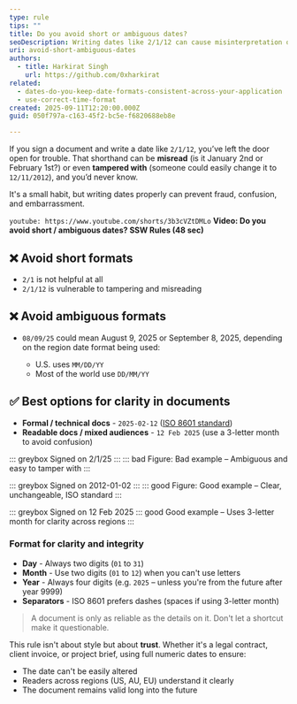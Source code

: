 ```yaml
---
type: rule
tips: ""
title: Do you avoid short or ambiguous dates?
seoDescription: Writing dates like 2/1/12 can cause misinterpretation or even fraud. Avoid short or ambiguous formats. Instead, use clear standards like ISO 8601 (2025-02-12) or 3-letter month formats (12 Feb 2025) to protect integrity and ensure global readability.
uri: avoid-short-ambiguous-dates
authors:
  - title: Harkirat Singh
    url: https://github.com/0xharkirat
related:
  - dates-do-you-keep-date-formats-consistent-across-your-application
  - use-correct-time-format
created: 2025-09-11T12:20:00.000Z
guid: 050f797a-c163-45f2-bc5e-f6820688eb8e

---
```


If you sign a document and write a date like `2/1/12`, you’ve left the door open for trouble. That shorthand can be **misread** (is it January 2nd or February 1st?) or even **tampered with** (someone could easily change it to `12/11/2012`), and you’d never know.

It's a small habit, but writing dates properly can prevent fraud, confusion, and embarrassment.

<!--endintro-->

`youtube: https://www.youtube.com/shorts/3b3cVZtDMLo`
**Video: Do you avoid short / ambiguous dates? SSW Rules (48 sec)**

## ❌ Avoid short formats

- `2/1` is not helpful at all
- `2/1/12` is vulnerable to tampering and misreading

## ❌ Avoid ambiguous formats

- `08/09/25` could mean August 9, 2025 or September 8, 2025, depending on the region date format being used:

  - U.S. uses `MM/DD/YY`
  - Most of the world use `DD/MM/YY`

## ✅ Best options for clarity in documents

- **Formal / technical docs** - `2025-02-12` ([ISO 8601 standard](https://en.wikipedia.org/wiki/ISO_8601))
- **Readable docs / mixed audiences** - `12 Feb 2025` (use a 3-letter month to avoid confusion)

::: greybox
Signed on 2/1/25
:::
::: bad
Figure: Bad example – Ambiguous and easy to tamper with
:::

::: greybox
Signed on 2012-01-02
:::
::: good
Figure: Good example – Clear, unchangeable, ISO standard
:::

::: greybox
Signed on 12 Feb 2025
::: good
Good example – Uses 3-letter month for clarity across regions
:::

### Format for clarity and integrity

- **Day** - Always two digits (`01` to `31`)
- **Month** - Use two digits (`01` to `12`) when you can't use letters
- **Year** - Always four digits (e.g. `2025` – unless you're from the future after year 9999)
- **Separators** - ISO 8601 prefers dashes (spaces if using 3-letter month)

> A document is only as reliable as the details on it. Don't let a shortcut make it questionable.

This rule isn't about style but about **trust**. Whether it's a legal contract, client invoice, or project brief, using full numeric dates to ensure:

- The date can't be easily altered
- Readers across regions (US, AU, EU) understand it clearly
- The document remains valid long into the future
